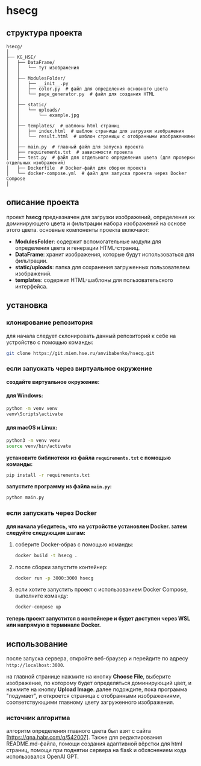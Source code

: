 # hsecg

## cтруктура проекта

```
hsecg/
│
├── KG_HSE/
│   ├── DataFrame/
│   │   └── тут изображения
│   │
│   ├── ModulesFolder/
│   │   ├── __init__.py 
│   │   ├── color.py  # файл для определения основного цвета
│   │   └── page_generator.py  # файл для создания HTML
│   │
│   ├── static/
│   │   └── uploads/
│   │       └── example.jpg
│   │
│   ├── templates/  # шаблоны html страниц
│   │   ├── index.html  # шаблон страницы для загрузки изображения
│   │   └── result.html  # шаблон страницы с отобранными изображениями
│   │
│   ├── main.py  # главный файл для запуска проекта
│   ├── requirements.txt  # зависимости проекта
│   ├── test.py  # файл для отдельного определения цвета (для проверки отдельных изображений)
│   ├── Dockerfile  # Docker-файл для сборки проекта
│   └── docker-compose.yml  # файл для запуска проекта через Docker Compose
│
```

## описание проекта

проект **hsecg** предназначен для загрузки изображений, определения их доминирующего цвета и фильтрации набора изображений на основе этого цвета. основные компоненты проекта включают:

- **ModulesFolder**: содержит вспомогательные модули для определения цвета и генерации HTML-страниц.
- **DataFrame**: хранит изображения, которые будут использоваться для фильтрации.
- **static/uploads**: папка для сохранения загруженных пользователем изображений.
- **templates**: содержит HTML-шаблоны для пользовательского интерфейса.

## установка

### клонирование репозитория

для начала следует склонировать данный репозиторий к себе на устройство с помощью команды:

```bash
git clone https://git.miem.hse.ru/anvibabenko/hsecg.git
```

### если запускать через виртуальное окружение

**создайте виртуальное окружение:**

#### для Windows:

```bash
python -m venv venv
venv\Scripts\activate
```

#### для macOS и Linux:

```bash
python3 -m venv venv
source venv/bin/activate
```

**установите библиотеки из файла `requirements.txt` с помощью команды:**

```bash
pip install -r requirements.txt
```

**запустите программу из файла `main.py`:**

```bash
python main.py
```

### если запускать через Docker

**для начала убедитесь, что на устройстве установлен Docker. затем следуйте следующим шагам:**

1. соберите Docker-образ с помощью команды:
   
   ```bash
   docker build -t hsecg .
   ```

2. после сборки запустите контейнер:

   ```bash
   docker run -p 3000:3000 hsecg
   ```

3. если хотите запустить проект с использованием Docker Compose, выполните команду:

   ```bash
   docker-compose up
   ```

**теперь проект запустится в контейнере и будет доступен через WSL или напрямую в терминале Docker.**

## использование

после запуска сервера, откройте веб-браузер и перейдите по адресу `http://localhost:3000`. 

на главной странице нажмите на кнопку **Choose File**, выберите изображение, по которому будет определяться доминирующий цвет, и нажмите на кнопку **Upload Image**. далее подождите, пока программа "подумает", и откроется страница с отобранными изображениями, соответствующими главному цвету загруженного изображения.

### источник алгоритма

алгоритм определения главного цвета был взят с сайта [https://qna.habr.com/q/542007]. Также для редактирования README.md-файла, помощи создания адаптивной вёрстки для html страниц, помощи при поднятии сервера на flask и обхяснением кода использовался OpenAI GPT.
